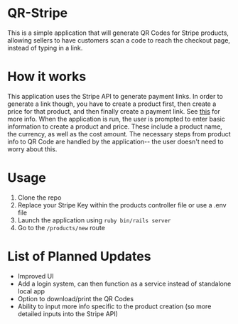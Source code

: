 # QR-Stripe
This is a simple application that will generate QR Codes for Stripe products, allowing sellers to have customers scan a code to reach the checkout page, instead of typing in a link. 

# How it works
This application uses the Stripe API to generate payment links. In order to generate a link though, you have to create a product first, then create a price for that product, and then finally create a payment link. See [this](https://stripe.com/docs/payment-links/api) for more info.
When the application is run, the user is prompted to enter basic information to create a product and price. These include a product name, the currency, as well as the cost amount. The necessary steps from product info to QR Code are handled by the application-- the user doesn't need to worry about this. 

# Usage
1. Clone the repo
2. Replace your Stripe Key within the products controller file or use a .env file
3. Launch the application using `ruby bin/rails server`
4. Go to the `/products/new` route

# List of Planned Updates
- Improved UI
- Add a login system, can then function as a service instead of standalone local app
- Option to download/print the QR Codes
- Ability to input more info specific to the product creation (so more detailed inputs into the Stripe API)
